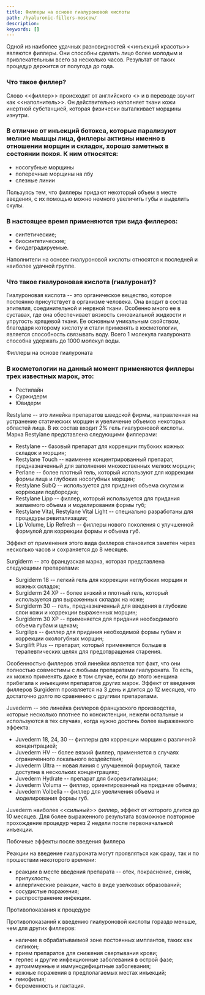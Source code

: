 ```yaml
---
title: Филлеры на основе гиалуроновой кислоты
path: /hyaluronic-fillers-moscow/
description:
keywords: []
---
```


Одной из наиболее удачных разновидностей <<инъекций красоты>> являются
филлеры. Они способны сделать лицо более молодым и привлекательным всего
за несколько часов. Результат от таких процедур держится от полугода до
года.

### Что такое филлер?

Слово <<филлер>> происходит от английского <<to fill>> и в переводе
звучит как <<наполнитель>>. Он действительно наполняет ткани кожи
инертной субстанцией, которая физически выталкивает морщины изнутри.

### В отличие от инъекций ботокса, которые парализуют мелкие мышцы лица, филлеры активны именно в отношении морщин и складок, хорошо заметных в состоянии покоя. К ним относятся:

* носогубные морщины
* поперечные морщины на лбу
* слезные линии

Пользуясь тем, что филлеры придают некоторый объем в месте введения, с
их помощью можно немного увеличить губы и выделить скулы.

### В настоящее время применяются три вида филлеров:

* синтетические;
* биосинтетические;
* биодеградируемые.

Наполнители на основе гиалуроновой кислоты относятся к последней и
наиболее удачной группе.

### Что такое гиалуроновая кислота (гиалуронат)?

Гиалуроновая кислота -- это органическое вещество, которое постоянно
присутствует в организме человека. Она входит в состав эпителия,
соединительной и нервной ткани. Особенно много ее в суставах, где она
обеспечивает вязкость синовиальной жидкости и упругость хрящевой ткани.
Ее основным уникальным свойством, благодаря которому кислоту и стали
применять в косметологии, является способность связывать воду. Всего 1
молекула гиалуроната способна удержать до 1000 молекул воды.

Филлеры на основе гиалуроната

### В косметологии на данный момент применяются филлеры трех известных марок, это:

* Рестилайн
* Суржидерм
* Ювидерм

Restylane -- это линейка препаратов шведской фирмы, направленная на
устранение статических морщин и увеличение объемов некоторых областей
лица. В их состав входит 2% гель гиалуроновой кислоты. Марка Restylane
представлена следующими филлерами:

* Restylane -- базовый препарат для коррекции глубоких кожных складок и
  морщин;
* Restylane Touch -- наименее концентрированный препарат,
  предназначенный для заполнения множественных мелких морщин;
* Perlane -- более плотный гель, который используют для коррекции формы
  лица и глубоких носогубных морщин;
* Restylane SubQ -- используется для придания объема скулам и коррекции
  подбородка;
* Restylane Lipp -- филлер, который используется для придания желаемого
  объема и моделирования формы губ;
* Restylane Vital, Restylane Vital Light -- специально разработаны для
  процедуры ревитализации;
* Lip Volume, Lip Refresh -- филлеры нового поколения с улучшенной
  формулой для коррекции формы и объема губ.

Эффект от применения этого вида филлеров становится заметен через
несколько часов и сохраняется до 8 месяцев.

Surgiderm -- это французская марка, которая представлена следующими
препаратами:
* Surgiderm 18 -- легкий гель для коррекции неглубоких морщин и кожных
  складок;
* Surgiderm 24 XP -- более вязкий и плотный гель, который используется
  для выраженных складок на коже;
* Surgiderm 30 -- гель, предназначенный для введения в глубокие слои
  кожи и коррекции выраженных морщин;
* Surgiderm 30 XP -- применяется для придания необходимого объема губам
  и щекам;
* Surgilips -- филлер для придания необходимой формы губам и коррекции
  окологубных морщин;
* Surgilift Plus -- препарат, который применяется больше в
  терапевтических целях для предотвращения старения.

Особенностью филлеров этой линейки является тот факт, что они полностью
совместимы с любыми препаратами гиалуроната. То есть, их можно применять
даже в том случае, если до этого женщина прибегала к инъекциям
препаратов других марок. Эффект от введения филлеров Surgiderm
проявляется на 3 день и длится до 12 месяцев, что достаточно долго по
сравнению с другими препаратами.

Juvederm -- это линейка филлеров французского производства, которые
несколько плотнее по консистенции, нежели остальные и используются в тех
случаях, когда нужно достичь более выраженного эффекта:
* Juvederm 18, 24, 30 -- филлеры для коррекции морщин с различной
  концентрацией;
* Juvederm HV -- более вязкий филлер, применяется в случаях
  ограниченного локального воздействия;
* Juvederm Ultra -- новая линия с улучшенной формулой, также доступна в
  нескольких концентрациях;
* Juvederm Hydrate -- препарат для биоревитализации;
* Juvederm Voluma -- филлер, ориентированный на придание объема;
* Juvederm Volbella -- филлер для увеличения объема и моделирования
  формы губ.

Juvederm наиболее <<сильный>> филлер, эффект от которого длится до 10
месяцев. Для более выраженного результата возможное повторное
прохождение процедур через 2 недели после первоначальной инъекции.

Побочные эффекты после введения филлера

Реакции на введение гиалуроната могут проявляться как сразу, так и по
прошествии некоторого времени:
* реакции в месте введения препарата -- отек, покраснение, синяк,
  припухлость;
* аллергические реакции, часто в виде узелковых образований;
* сосудистые поражения;
* распространение инфекции.

Противопоказания к процедуре

Противопоказаний к введению гиалуроновой кислоты гораздо меньше, чем для
других филлеров:

* наличие в обрабатываемой зоне постоянных имплантов, таких как силикон;
* прием препаратов для снижения свертывания крови;
* герпес и другие инфекционные заболевания в острой фазе;
* аутоиммунные и иммунодефицитные заболевания;
* кожные поражения в предполагаемых местах инъекций;
* гемофилия;
* беременность и лактация.
